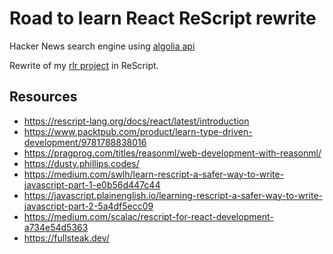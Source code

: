 # Road to learn React ReScript rewrite

Hacker News search engine using [algolia api](https://hn.algolia.com/api)

Rewrite of my [rlr project](https://github.com/sjehann/rlr) in ReScript.

## Resources

- <https://rescript-lang.org/docs/react/latest/introduction>
- <https://www.packtpub.com/product/learn-type-driven-development/9781788838016>
- <https://pragprog.com/titles/reasonml/web-development-with-reasonml/>
- <https://dusty.phillips.codes/>
- <https://medium.com/swlh/learn-rescript-a-safer-way-to-write-javascript-part-1-e0b56d447c44>
- <https://javascript.plainenglish.io/learning-rescript-a-safer-way-to-write-javascript-part-2-5a4df5ecc09>
- <https://medium.com/scalac/rescript-for-react-development-a734e54d5363>
- <https://fullsteak.dev/>
